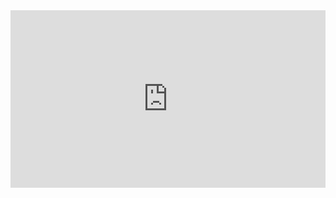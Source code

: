 <div style="width: 100%;"><div style="position: relative; padding-bottom: 56.25%; padding-top: 0; height: 0;"><iframe frameborder="0" width="1200px" height="675px" style="position: absolute; top: 0; left: 0; width: 100%; height: 100%;" src="https://view.genial.ly/5de00f1043e5140f59a634cf" type="text/html" allowscriptaccess="always" allowfullscreen="true" scrolling="yes" allownetworking="all"></iframe> </div> </div>
